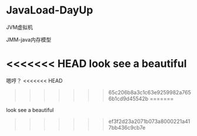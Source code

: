 # JavaLoad-DayUp
JVM虚拟机

JMM-java内存模型

<<<<<<< HEAD
look see a beautiful
=======
嗯哼？
<<<<<<< HEAD
>>>>>>> 65c206b8a3c1c63e9259982a7656b1cd9d45542b
=======

look see a beautiful
>>>>>>> ef3f2d23a2071b073a8000221a417bb436c9cb7e
